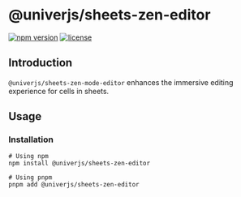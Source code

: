 # @univerjs/sheets-zen-editor

[![npm version](https://img.shields.io/npm/v/@univerjs/sheets-zen-editor)](https://npmjs.org/packages/@univerjs/sheets-zen-editor)
[![license](https://img.shields.io/npm/l/@univerjs/sheets-zen-editor)](https://img.shields.io/npm/l/@univerjs/sheets-zen-editor)

## Introduction

`@univerjs/sheets-zen-mode-editor` enhances the immersive editing experience for cells in sheets.

## Usage

### Installation

```shell
# Using npm
npm install @univerjs/sheets-zen-editor

# Using pnpm
pnpm add @univerjs/sheets-zen-editor
```
